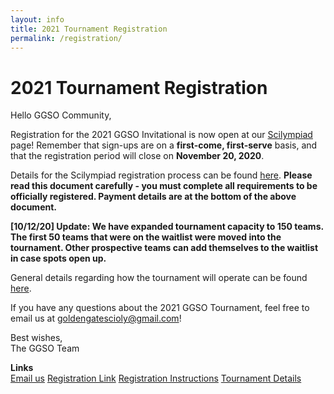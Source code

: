 ```yaml
---
layout: info
title: 2021 Tournament Registration
permalink: /registration/
---
```


# 2021 Tournament Registration

Hello GGSO Community,

Registration for the 2021 GGSO Invitational is now open at our  <a target="_blank" href = "https://statescioly.org/golden-gate">Scilympiad</a> page! Remember that sign-ups are on a <b>first-come, first-serve</b> basis, and that the registration period will close on <b>November 20, 2020</b>. 

Details for the Scilympiad registration process can be found <a target="_blank" href="https://docs.google.com/document/d/1Jq3jVo8NdcEI5Iy9mQgXa3MByH-2AZXzX-0Q6B_1zYY/edit?usp=sharing">here</a>. <b>Please read this document carefully - you must complete all requirements to be officially registered. Payment details are at the bottom of the above document.</b>

<b>[10/12/20] Update: We have expanded tournament capacity to 150 teams. The first 50 teams that were on the waitlist were moved into the tournament. Other prospective teams can add themselves to the waitlist in case spots open up.</b>


General details regarding how the tournament will operate can be found <a target="_blank" href = "https://docs.google.com/document/d/1PgulkUgZ8pOl2daWdRuLzUSWo5lmfeKH7uJjoBNgBtk/edit?usp=sharing">here</a>.

If you have any questions about the 2021 GGSO Tournament, feel free to email us at goldengatescioly@gmail.com! 

Best wishes, <br/>
The GGSO Team

**Links**
<br/>
<a class="btn btn-md btn-mid" target="_blank" href="mailto:goldengatescioly@gmail.com">Email us</a>
<a class = "btn btn-md btn-mid" target="_blank" href="https://statescioly.org/golden-gate">Registration Link</a>
<a class = "btn btn-md btn-mid" target="_blank" href="https://docs.google.com/document/d/1Jq3jVo8NdcEI5Iy9mQgXa3MByH-2AZXzX-0Q6B_1zYY/edit?usp=sharing">Registration Instructions</a>
<a class = "btn btn-md btn-mid" target="_blank" href="https://docs.google.com/document/d/1PgulkUgZ8pOl2daWdRuLzUSWo5lmfeKH7uJjoBNgBtk/edit?usp=sharing">Tournament Details</a>
